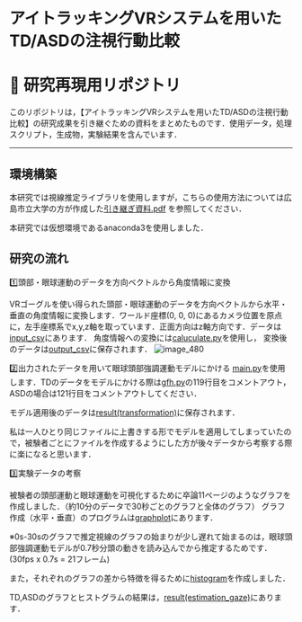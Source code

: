 # アイトラッキングVRシステムを用いたTD/ASDの注視行動比較
# 🧠  研究再現用リポジトリ

このリポジトリは，【アイトラッキングVRシステムを用いたTD/ASDの注視行動比較】の研究成果を引き継ぐための資料をまとめたものです．使用データ，処理スクリプト，生成物，実験結果を含んでいます．



---
## 環境構築
本研究では視線推定ライブラリを使用しますが，こちらの使用方法については広島市立大学の方が作成した[引き継ぎ資料.pdf](https://github.com/ta1ku0mi6/gaze_estimation_library/blob/a66a188853843f49f652de588cd9d954b71f6546/%E5%BC%95%E3%81%8D%E7%B6%99%E3%81%8E%E8%B3%87%E6%96%99.pdf)
を参照してください．

本研究では仮想環境であるanaconda3を使用しました．

## 研究の流れ
1️⃣頭部・眼球運動のデータを方向ベクトルから角度情報に変換

VRゴーグルを使い得られた頭部・眼球運動のデータを方向ベクトルから水平・垂直の角度情報に変換します．ワールド座標(0, 0, 0)にあるカメラ位置を原点に，左手座標系でx,y,z軸を取っています．正面方向はz軸方向です．データは[input_csv](https://github.com/ta1ku0mi6/gaze_estimation_library/tree/cc1e08b2085ba5da58421dc6efbb2b82a9c93d5b/input_csv)にあります．
角度情報への変換には[caluculate.py](https://github.com/ta1ku0mi6/gaze_estimation_library/blob/adee66b7c6354ca429f20b8e6189570fca4f82cb/caluculate.py)を使用し，
変換後のデータは[output_csv](https://github.com/ta1ku0mi6/gaze_estimation_library/tree/e4c6a7c398a527cfa58012c30df70a132cb34950/output_csv)に保存されます．
![image_480](https://github.com/user-attachments/assets/f62e0294-08a9-4d01-b138-30515dabd011)

2️⃣出力されたデータを用いて眼球頭部強調運動モデルにかける
[main.py](https://github.com/ta1ku0mi6/gaze_estimation_library/blob/1bee185ab05a125eb7f36f0db34b8b9309e1da59/main.py)を使用します．TDのデータをモデルにかける際は[gfh.py](https://github.com/ta1ku0mi6/gaze_estimation_library/blob/79198268c9f8a9b7ad1c31084f6d816dd0dda134/gfh.py)の119行目をコメントアウト，ASDの場合は121行目をコメントアウトしてください．

モデル適用後のデータは[result(transformation)](https://github.com/ta1ku0mi6/gaze_estimation_library/tree/066e05f63fa1258b0d3e0e85ba84127de5297474/result(transformation))に保存されます．

私は一人ひとり同じファイルに上書きする形でモデルを適用してしまっていたので，被験者ごとにファイルを作成するようにした方が後々データから考察する際に楽になると思います．

3️⃣実験データの考察

被験者の頭部運動と眼球運動を可視化するために卒論11ページのようなグラフを作成しました．（約10分のデータで30秒ごとのグラフと全体のグラフ）
グラフ作成（水平・垂直）のプログラムは[graphplot](https://github.com/ta1ku0mi6/gaze_estimation_library/tree/04898022b25201c49a04668a19b0a2ad87d849da/graphplot)にあります．

※0s-30sのグラフで推定視線のグラフの始まりが少し遅れて始まるのは，眼球頭部強調運動モデルが0.7秒分頭の動きを読み込んでから推定するためです．(30fps x 0.7s = 21フレーム)

また，それぞれのグラフの差から特徴を得るために[histogram](https://github.com/ta1ku0mi6/gaze_estimation_library/tree/45425d1c165b00f6ed1b992abf37f1eb7d27fb5b/histogram)を作成しました．

TD,ASDのグラフとヒストグラムの結果は，[result(estimation_gaze)](https://github.com/ta1ku0mi6/gaze_estimation_library/tree/45425d1c165b00f6ed1b992abf37f1eb7d27fb5b/result(estimation_gaze))にあります．

